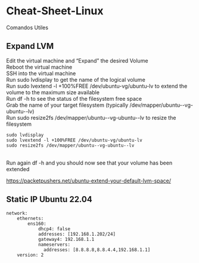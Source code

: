 # Cheat-Sheet-Linux
Comandos Utiles

## Expand LVM ###
Edit the virtual machine and “Expand” the desired Volume<br>
Reboot the virtual machine<br>
SSH into the virtual machine<br>
Run sudo lvdisplay to get the name of the logical volume<br>
Run sudo lvextend -l +100%FREE /dev/ubuntu-vg/ubuntu-lv to extend the volume to the maximum size available<br>
Run df -h to see the status of the filesystem free space<br>
Grab the name of your target filesystem (typically /dev/mapper/ubuntu--vg-ubuntu--lv)<br>
Run sudo resize2fs /dev/mapper/ubuntu--vg-ubuntu--lv to resize the filesystem<br>
```
sudo lvdisplay
sudo lvextend -l +100%FREE /dev/ubuntu-vg/ubuntu-lv
sudo resize2fs /dev/mapper/ubuntu--vg-ubuntu--lv
```
<br>
Run again df -h and you should now see that your volume has been extended<br>

https://packetpushers.net/ubuntu-extend-your-default-lvm-space/ <br>

## Static IP Ubuntu 22.04 ##

```
network:
    ethernets:
        ens160:
            dhcp4: false
            addresses: [192.168.1.202/24]
            gateway4: 192.168.1.1
            nameservers:
              addresses: [8.8.8.8,8.8.4.4,192.168.1.1]
    version: 2
```
<br>
